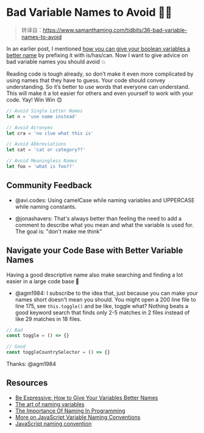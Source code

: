 # Bad Variable Names to Avoid 🙅‍♀️

> 转译自：https://www.samanthaming.com/tidbits/36-bad-variable-names-to-avoid

In an earlier post, I mentioned [how you can give your boolean variables a better name](https://www.samanthaming.com/tidbits/34-better-boolean-variable-names) by prefixing it with is/has/can. Now I want to give advice on bad variable names you should avoid 💥

Reading code is tough already, so don’t make it even more complicated by using names that they have to guess. Your code should convey understanding. So it’s better to use words that everyone can understand. This will make it a lot easier for others and even yourself to work with your code. Yay! Win Win 😊

```js
// Avoid Single Letter Names
let n = 'use name instead'

// Avoid Acronyms
let cra = 'no clue what this is'

// Avoid Abbreviations
let cat = 'cat or category??'

// Avoid Meaningless Names
let foo = 'what is foo??'
```

## Community Feedback

- @avi.codes: Using camelCase while naming variables and UPPERCASE while naming constants.

- @jonashavers: That's always better than feeling the need to add a comment to describe what you mean and what the variable is used for. The goal is: "don't make me think"

## Navigate your Code Base with Better Variable Names

Having a good descriptive name also make searching and finding a lot easier in a large code base 💯

- @agm1984: I subscribe to the idea that, just because you can make your names short doesn't mean you should. You might open a 200 line file to line 175, see `this.toggle()` and be like, toggle what? Nothing beats a good keyword search that finds only 2-5 matches in 2 files instead of like 29 matches in 18 files.

```js
// Bad
const toggle = () => {}

// Good
const toggleCountrySelector = () => {}
```

Thanks: @agm1984

## Resources

- [Be Expressive: How to Give Your Variables Better Names](https://spin.atomicobject.com/2017/11/01/good-variable-names/)
- [The art of naming variables](https://hackernoon.com/the-art-of-naming-variables-52f44de00aad)
- [The Importance Of Naming In Programming](https://carlalexander.ca/importance-naming-programming/)
- [More on JavaScript Variable Naming Conventions](https://www.htmlgoodies.com/html5/javascript/back-by-popular-demand-more-on-javascript-variable-naming-conventions.html)
- [JavaScript naming convention](http://trungk18.github.io/experience/javascript-naming-convention/)

